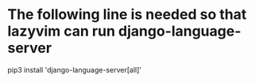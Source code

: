 # The following line is needed so that lazyvim can run django-language-server
pip3 install 'django-language-server[all]'
